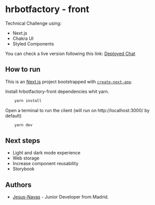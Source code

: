 # hrbotfactory - front

Technical Challenge using:
- Next.js
- Chakra UI
- Styled Components


You can check a live version following this link: [Deployed Chat]()

## How to run
This is an [Next.js](https://nextjs.org/) project bootstrapped with [`create-next-app`](https://github.com/vercel/next.js/tree/canary/packages/create-next-app).

Install hrbotfactory-front dependencies whit yarn.
```bash
    yarn install
```
Open a terminal to run the client (will run on http://localhost:3000/ by default)
```bash
    yarn dev
```
## Next steps

- Light and dark mode experience
- Web storage
- Increase component reusability
- Storybook
  
## Authors
- [Jesus-Navas](https://github.com/Jesus-Navas/) - Junior Developer from Madrid. 